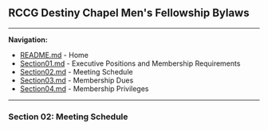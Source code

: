 
## RCCG Destiny Chapel Men's Fellowship Bylaws
___________________________________________________________________________________________________________________
**Navigation:**
- [README.md](README.md) - Home
- [Section01.md](Section01.md) - Executive Positions and Membership Requirements
- [Section02.md](Section02.md) - Meeting Schedule
- [Section03.md](Section03.md) - Membership Dues
- [Section04.md](Section04.md) - Membership Privileges

___________________________________________________________________________________________________________________

### Section 02: Meeting Schedule
